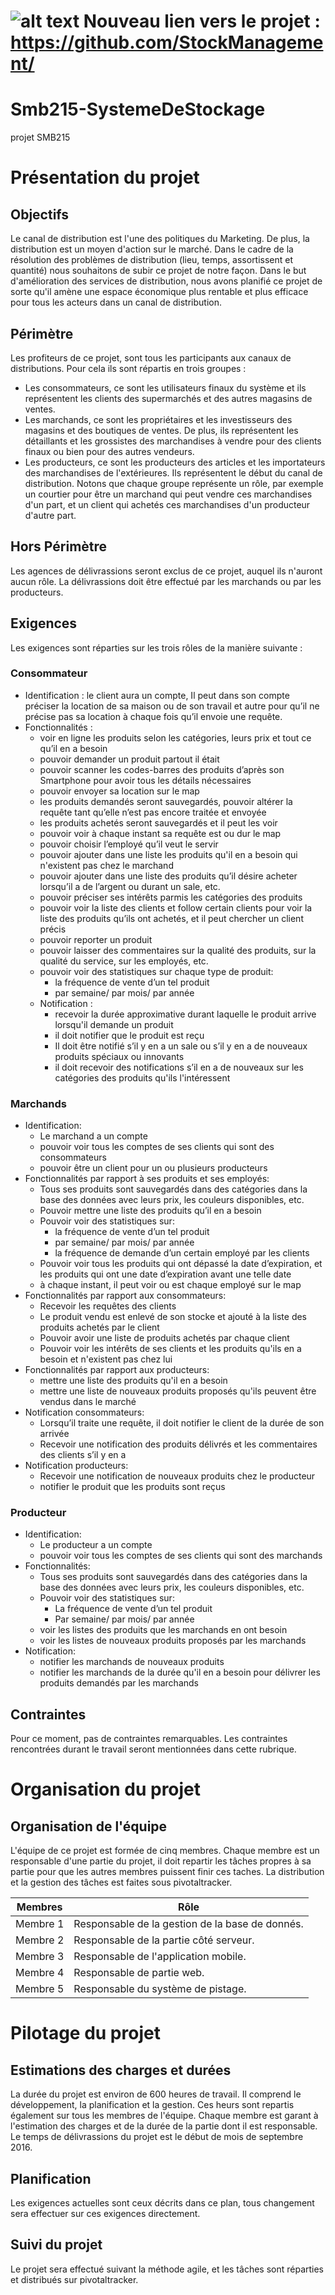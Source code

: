 [logo]: https://github.com/malakKays/Smb215-SystemeDeStockage/blob/master/attention2.png?raw=true

# ![alt text][logo] Nouveau lien vers le projet : https://github.com/StockManagement/
#
#
#

# Smb215-SystemeDeStockage
projet SMB215

# Présentation du projet
## Objectifs
Le canal de distribution est l'une des politiques du Marketing. De plus, la distribution est un moyen d'action sur le marché. Dans le cadre de la résolution des problèmes de distribution (lieu, temps, assortissent et quantité) nous souhaitons de subir ce projet de notre façon. Dans le but d'amélioration des services de distribution, nous avons planifié ce projet de sorte qu'il amène une espace économique plus rentable et plus efficace pour tous les acteurs dans un canal de distribution.

## Périmètre
Les profiteurs de ce projet, sont tous les participants aux canaux de distributions. Pour cela ils sont répartis en trois groupes :
- Les consommateurs, ce sont les utilisateurs finaux du système et ils représentent les clients des supermarchés et des autres magasins de ventes.
- Les marchands, ce sont les propriétaires et les investisseurs des magasins et des boutiques de ventes. De plus, ils représentent les détaillants et les grossistes des marchandises à vendre pour des clients finaux ou bien pour des autres vendeurs.
- Les producteurs, ce sont les producteurs des articles et les importateurs des marchandises de l'extérieures. Ils représentent le début du canal de distribution.
Notons que chaque groupe représente un rôle, par exemple un courtier pour être un marchand qui peut vendre ces marchandises d'un part, et un client qui achetés ces marchandises d'un producteur d'autre part.

## Hors Périmètre
Les agences de délivrassions seront exclus de ce projet, auquel ils n'auront aucun rôle. La délivrassions doit être effectué par les marchands ou par les producteurs.

## Exigences
Les exigences sont réparties sur les trois rôles de la manière suivante :

### Consommateur
- Identification : le client aura un compte, Il peut dans son compte préciser la location de sa maison ou de son travail et autre pour qu’il ne précise pas sa location à chaque fois qu’il envoie une requête.
- Fonctionnalités :
    - voir en ligne les produits selon les catégories, leurs prix et tout ce qu’il en a besoin
    - pouvoir demander un produit partout il était
    - pouvoir scanner les codes-barres des produits d’après son Smartphone pour avoir tous les détails nécessaires
    - pouvoir envoyer sa location sur le map
    - les produits demandés seront sauvegardés, pouvoir altérer la requête tant qu’elle n’est pas encore traitée et envoyée 
    - les produits achetés seront sauvegardés et il peut les voir
    - pouvoir voir à chaque instant sa requête est ou dur le map
    - pouvoir choisir l’employé qu’il veut le servir
    - pouvoir ajouter dans une liste les produits qu'il en a besoin qui n'existent pas chez le marchand
    - pouvoir ajouter dans une liste des produits qu’il désire acheter lorsqu’il a de l’argent ou durant un sale, etc. 
    - pouvoir préciser ses intérêts parmis les catégories des produits
    - pouvoir voir la liste des clients et follow certain clients pour voir la liste des produits qu’ils ont achetés, et il peut chercher un client précis
    - pouvoir reporter un produit
    - pouvoir laisser des commentaires sur la qualité des produits, sur la qualité du service, sur les employés, etc.
    - pouvoir voir des statistiques sur chaque type de produit:
        - la fréquence de vente d’un tel produit
        - par semaine/ par mois/ par année
    - Notification :
        - recevoir la durée approximative durant laquelle le produit arrive lorsqu'il demande un produit
        - il doit notifier que le produit est reçu
        - Il doit être notifié s’il y en a un sale ou s’il y en a de nouveaux produits spéciaux ou innovants
        - il doit recevoir des notifications s’il en a de nouveaux sur les catégories des produits qu'ils l'intéressent
         
### Marchands
- Identification:
    - Le marchand a un compte
    - pouvoir voir tous les comptes de ses clients qui sont des consommateurs
    - pouvoir être un client pour un ou plusieurs producteurs
- Fonctionnalités par rapport à ses produits et ses employés:
    - Tous ses produits sont sauvegardés dans des catégories dans la base des données avec leurs prix, les couleurs disponibles, etc.
    - Pouvoir mettre une liste des produits qu’il en a besoin
    - Pouvoir voir des statistiques sur:
        - la fréquence de vente d’un tel produit
        - par semaine/ par mois/ par année
        - la fréquence de demande d’un certain employé par les clients
    - Pouvoir voir tous les produits qui ont dépassé la date d’expiration, et les produits qui ont une date d’expiration avant une telle date
    - à chaque instant, il peut voir ou est chaque employé sur le map
- Fonctionnalités par rapport aux consommateurs:
    - Recevoir les requêtes des clients
    - Le produit vendu est enlevé de son stocke et ajouté à la liste des produits achetés par le client
    - Pouvoir avoir une liste de produits achetés par chaque client
    - Pouvoir voir les intérêts de ses clients et les produits qu'ils en a besoin et n'existent pas chez lui
- Fonctionnalités par rapport aux producteurs:
    - mettre une liste des produits qu'il en a besoin
    - mettre une liste de nouveaux produits proposés qu'ils peuvent être vendus dans le marché
- Notification consommateurs:
    - Lorsqu’il traite une requête, il doit notifier le client de la durée de son arrivée
    - Recevoir une notification des produits délivrés et les commentaires des clients s’il y en a
- Notification producteurs:
    - Recevoir une notification de nouveaux produits chez le producteur
    - notifier le produit que les produits sont reçus

### Producteur
- Identification:
    - Le producteur a un compte
    - pouvoir voir tous les comptes de ses clients qui sont des marchands
- Fonctionnalités:
    - Tous ses produits sont sauvegardés dans des catégories dans la base des données avec leurs prix, les couleurs disponibles, etc.
    - Pouvoir voir des statistiques sur:
        - La fréquence de vente d’un tel produit
        - Par semaine/ par mois/ par année
    - voir les listes des produits que les marchands en ont besoin
    - voir les listes de nouveaux produits proposés par les marchands
- Notification:
    - notifier les marchands de nouveaux produits
    - notifier les marchands de la durée qu'il en a besoin pour délivrer les produits demandés par les marchands

## Contraintes
Pour ce moment, pas de contraintes remarquables. Les contraintes rencontrées durant le travail seront mentionnées dans cette rubrique.

# Organisation du projet

## Organisation de l'équipe
L'équipe de ce projet est formée de cinq membres. Chaque membre est un responsable d'une partie du projet, il doit repartir les tâches propres à sa partie pour que les autres membres puissent finir ces taches. La distribution et la gestion des tâches est faites sous pivotaltracker.

|Membres|Rôle|
|-----|------|
|Membre 1 | Responsable de la gestion de la base de donnés.|
|Membre 2 | Responsable de la partie côté serveur.|
|Membre 3 | Responsable de l'application mobile.|
|Membre 4 | Responsable de partie web.|
|Membre 5 | Responsable du système de pistage.|

# Pilotage du projet

## Estimations des charges et durées
La durée du projet est environ de 600 heures de travail. Il comprend le développement, la planification et la gestion. Ces heurs sont repartis également sur tous les membres de l'équipe. Chaque membre est garant à l'estimation des charges et de la durée de la partie dont il est responsable.
Le temps de délivrassions du projet est le début de mois de septembre 2016.

## Planification
Les exigences actuelles sont ceux décrits dans ce plan, tous changement sera effectuer sur ces exigences directement. 

## Suivi du projet
Le projet sera effectué suivant la méthode agile, et les tâches sont réparties et distribués sur pivotaltracker.
